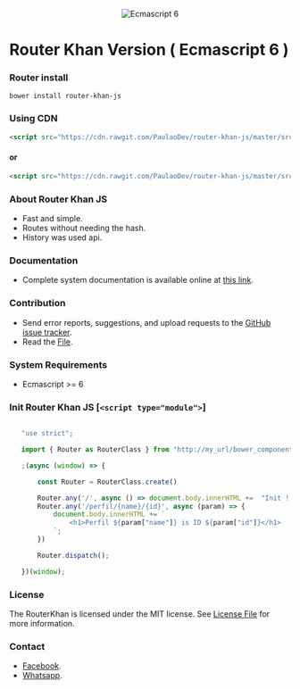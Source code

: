 <p align="center"><img src="https://telerikhelper.files.wordpress.com/2015/08/es6.png" alt="Ecmascript 6"/></p>

# Router Khan Version ( Ecmascript 6 )
  
 ### Router install
  `bower install router-khan-js`
  
 ### Using CDN
  ```html 
  <script src="https://cdn.rawgit.com/PaulaoDev/router-khan-js/master/src/Router.cdn.min.js"> 
  ```
  #### or
  ```html
  <script src="https://cdn.rawgit.com/PaulaoDev/router-khan-js/master/src/Router.cdn.js">
  ```
 
 ### About Router Khan JS
  - Fast and simple.
  - Routes without needing the hash.
  - History was used api.
  
 ### Documentation
  - Complete system documentation is available online at [this link](https://paulaodev.github.io/RouterKhanJs/documentation).
  
 ### Contribution
  - Send error reports, suggestions, and upload requests to the [GitHub issue tracker](https://github.com/PaulaoDev/router-khan-js/issues).
  - Read the [File](https://github.com/PaulaoDev/router-khan-js/blob/master/CONTRIBUTING.md).
  
 ### System Requirements
  - Ecmascript >= 6
 
 ### Init Router Khan JS [`<script type="module">`]
 
 ```javascript
 
    "use strict";

    import { Router as RouterClass } from "http://my_url/bower_components/router-khan/src/Router.js";

    ;(async (window) => {

    	const Router = RouterClass.create()

    	Router.any('/', async () => document.body.innerHTML +=  "Init !!")
    	Router.any('/perfil/{name}/{id}', async (param) => {
    		document.body.innerHTML += `
    			<h1>Perfil ${param["name"]} is ID ${param["id"]}</h1>
    		`;
    	})

    	Router.dispatch();

    })(window);
 
 ```
  
 ### License
  The RouterKhan is licensed under the MIT license. See [License File](https://github.com/PaulaoDev/router-khan-js/blob/master/LICENSE) for more information.
  
 ### Contact
   - [Facebook](https://fb.com/PauloRodriguesYT).
   - [Whatsapp](https://bit.ly/whatsappdopaulo).
